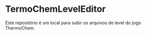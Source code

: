 # TermoChemLevelEditor
Este repositório é um local para subir os arquivos de level do jogo ThermoChem.
